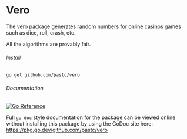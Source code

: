 # Vero
The vero package generates random numbers for online casinos games such as dice, roll, crash, etc.

All the algorithms are provably fair.

###### Install

```shell
go get github.com/pastc/vero
```

###### Documentation

[![Go Reference](https://pkg.go.dev/badge/github.com/pastc/vero.svg)](https://pkg.go.dev/github.com/pastc/vero)

Full `go doc` style documentation for the package can be viewed online without
installing this package by using the GoDoc site here:
https://pkg.go.dev/github.com/pastc/vero